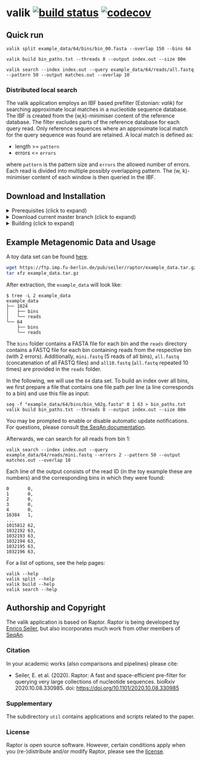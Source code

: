 # valik [![build status][1]][2] [![codecov][3]][4]
<!--
    Above uses reference-style links with numbers.
    See also https://github.com/adam-p/markdown-here/wiki/Markdown-Cheatsheet#links.

    For example, `[![build status][1]][2]` evaluates to the following:
        `[link_text][2]`
        `[2]` is a reference to a link, i.e. `[link_text](https://...)`

        `[link_text]` = `[![build status][1]]`
        `[1]` is once again a reference to a link - this time an image, i.e. `[![build status](https://...)]
        `![build status]` is the text that should be displayed if the linked resource (`[1]`) is not available

    `[![build status][1]][2]` hence means:
    Show the picture linked under `[1]`. In case it cannot be displayed, show the text "build status" instead.
    The picture, or alternative text, should link to `[2]`.
-->

<!--
    This is the CI badge image:
        `https://img.shields.io/github/workflow/status/` - we do not use GitHub's badges as they are not customisable.
        `/seqan/app-template/` - owner/repository
        `CI%20on%20Linux` - name of the workflow as encoded URL (e.g., whitespace = %20)
        `master` - branch to show
        `?style=flat&logo=github` - use a GitHub-style badge
        `&label=App-Template%20CI` - text on the badge
        `"Open GitHub actions page"` - this text will be shown on hover
-->
[1]: https://img.shields.io/github/workflow/status/eaasna/valik/CI%20on%20Linux/master?style=flat&logo=github&label=Sliging%20Window%20CI "Open GitHub actions page"
<!--
    This is the CI badge link:
        `https://github.com/seqan/app-template/actions` - actions page of owner(seqan)/repository(app-template)
        `?query=branch%3Amaster` - only show actions that ran on the mater branch
-->
[2]: https://github.com/eaasna/valik/actions?query=branch%3Amaster
<!--
    This is the Codecov badge image:
        Codecov offers badges: https://app.codecov.io/gh/seqan/app-template/settings/badge
        While being logged in into Codecov, navigate to Settings->Badge and copy the markdown badge.
        Copy the image part of the markdown badge here.
    `"Open Codecov page"` - this text will be shown on hover
-->
[3]: https://codecov.io/gh/eaasna/valik/branch/master/graph/badge.svg?token=ZKGJTQ55MF "Open Codecov page"
<!--
    This is the Codecov badge link:
        Codecov offers badges: https://app.codecov.io/gh/seqan/app-template/settings/badge
        While being logged in into Codecov, navigate to Settings->Badge and copy the markdown badge.
        Copy the URL part of the markdown badge here.
-->
[4]: https://codecov.io/gh/eaasna/valik

## Quick run
`valik split example_data/64/bins/bin_00.fasta --overlap 150 --bins 64`

`valik build bin_paths.txt --threads 8 --output index.out --size 80m`

`valik search --index index.out --query example_data/64/reads/all.fastq --pattern 50 --output matches.out --overlap 10`

### Distributed local search
The valik application employs an IBF based prefilter (Estonian: _valik_) for searching approximate local matches in a nucleotide sequence database. The IBF is created from the (w,k)-minimiser content of the reference database. The filter excludes parts of the reference database for each query read. Only reference sequences where an approximate local match for the query sequence was found are retained.
A local match is defined as:
* length >= `pattern`
* errors <= `errors`

where `pattern` is the pattern size and `errors` the allowed number of errors. Each read is divided into multiple possibly overlapping pattern. The (w, k)-minimiser content of each window is then queried in the IBF.

## Download and Installation

<details><summary>Prerequisites (click to expand)</summary>

* CMake >= 3.8
* GCC 9, 10 or 11 (most recent minor version)
* git

Refer to the [Seqan3 Setup Tutorial](https://docs.seqan.de/seqan/3-master-user/setup.html) for more in depth information.
</details>

<details><summary>Download current master branch (click to expand)</summary>

```bash
git clone --recurse-submodules https://github.com/eaasna/valik
```

</details>

<details><summary>Building (click to expand)</summary>

```bash
cd valik
mkdir -p build
cd build
cmake ..
make
```

The binary can be found in `bin`.

You may want to add the executable to your PATH:
```
export PATH=$(pwd)/bin:$PATH
valik --version
```

</details>

## Example Metagenomic Data and Usage
A toy data set can be found [here](https://ftp.imp.fu-berlin.de/pub/seiler/raptor/).

```bash
wget https://ftp.imp.fu-berlin.de/pub/seiler/raptor/example_data.tar.gz
tar xfz example_data.tar.gz
```

After extraction, the `example_data` will look like:

```console
$ tree -L 2 example_data
example_data
├── 1024
│   ├── bins
│   └── reads
└── 64
    ├── bins
    └── reads
```

The `bins` folder contains a FASTA file for each bin and the `reads` directory contains a FASTQ file for each bin
containing reads from the respective bin (with 2 errors).
Additionally, `mini.fastq` (5 reads of all bins), `all.fastq` (concatenation of all FASTQ files) and `all10.fastq`
(`all.fastq` repeated 10 times) are provided in the `reads` folder.

In the following, we will use the `64` data set.
To build an index over all bins, we first prepare a file that contains one file path per line
(a line corresponds to a bin) and use this file as input:
```
seq -f "example_data/64/bins/bin_%02g.fasta" 0 1 63 > bin_paths.txt
valik build bin_paths.txt --threads 8 --output index.out --size 80m
```

You may be prompted to enable or disable automatic update notifications. For questions, please consult
[the SeqAn documentation](https://github.com/seqan/seqan3/wiki/Update-Notifications).

Afterwards, we can search for all reads from bin 1:

```
valik search --index index.out --query example_data/64/reads/mini.fastq --errors 2 --pattern 50 --output matches.out --overlap 10
```

Each line of the output consists of the read ID (in the toy example these are numbers) and the corresponding bins in
which they were found:
```text
0       0,
1       0,
2       0,
3       0,
4       0,
16384   1,
...
1015812 62,
1032192 63,
1032193 63,
1032194 63,
1032195 63,
1032196 63,
```

For a list of options, see the help pages:
```console
valik --help
valik split --help
valik build --help
valik search --help
```

## Authorship and Copyright
The valik application is based on Raptor. Raptor is being developed by [Enrico Seiler](mailto:enrico.seiler@fu-berlin.de), but also incorporates much work from
other members of [SeqAn](https://www.seqan.de).

### Citation
In your academic works (also comparisons and pipelines) please cite:
  * Seiler, E. et al. (2020). Raptor: A fast and space-efficient pre-filter for querying very large collections of nucleotide sequences. bioRxiv 2020.10.08.330985. doi: https://doi.org/10.1101/2020.10.08.330985

### Supplementary
The subdirectory `util` contains applications and scripts related to the paper.

### License
Raptor is open source software. However, certain conditions apply when you (re-)distribute and/or modify Raptor, please see the [license](https://github.com/seqan/raptor/blob/master/LICENSE.md).
